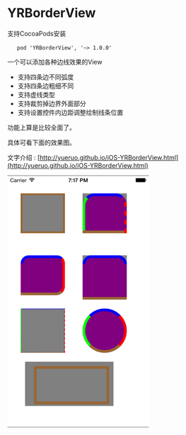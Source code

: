 YRBorderView
============
支持CocoaPods安装

	   pod 'YRBorderView', '~> 1.0.0'


一个可以添加各种边线效果的View  

* 支持四条边不同弧度
* 支持四条边粗细不同
* 支持虚线类型
* 支持裁剪掉边界外面部分
* 支持设置控件内边距调整绘制线条位置

功能上算是比较全面了。

具体可看下面的效果图。


文字介绍 : [http://yueruo.github.io/iOS-YRBorderView.html](http://yueruo.github.io/iOS-YRBorderView.html)

<img src="YRBorderViewDemo效果图.png" width=320 />